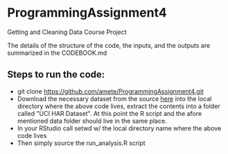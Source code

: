 # ProgrammingAssignment4
Getting and Cleaning Data Course Project

The details of the structure of the code, the inputs, and the outputs are summarized in the CODEBOOK.md

## Steps to run the code:

* git clone https://github.com/amete/ProgrammingAssignment4.git
* Download the necessary dataset from the source [here](https://d396qusza40orc.cloudfront.net/getdata%2Fprojectfiles%2FUCI%20HAR%20Dataset.zip) into the local directory where the above code lives, extract the contents into a folder called "UCI HAR Dataset". At this point the R script and the afore mentioned data folder should live in the same place.
* In your RStudio call setwd w/ the local directory name where the above code lives
* Then simply source the run_analysis.R script 
